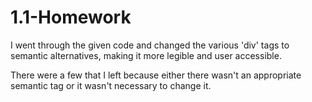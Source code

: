 # 1.1-Homework

I went through the given code and changed the various 'div' tags to semantic alternatives, making it more legible and user accessible.

There were a few that I left because either there wasn't an appropriate semantic tag or it wasn't necessary to change it.
 
